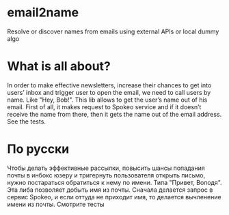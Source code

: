 # email2name
Resolve or discover names from emails using external APIs or local dummy algo

# What is all about?
In order to make effective newsletters, increase their chances to get into users’ inbox and trigger user to open the email, we need to call users by name. Like "Hey, Bob!". This lib allows to get the user’s name out of his email. First of all, it makes request to Spokeo service and if it doesn’t receive the name from there, then it gets the name out of the email address. See the tests.

# По русски
Чтобы делать эффективные рассылки, повысить шансы попадания почты в инбокс юзеру и тригернуть пользователя открыть письмо, 
нужно постараться обратиться к нему по имени. Типа "Привет, Володя". Эта либа позволяет добыть имя из почты. Сначала делается запрос в сервис Spokeo, и если оттуда не приходит имя, то делается вычленение имени из почты. Смотрите тесты
